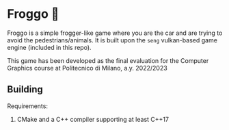 # Froggo 🐸

Froggo is a simple frogger-like game where you are the car and are trying to
avoid the pedestrians/animals. It is built upon the `seng` vulkan-based game
engine (included in this repo).

This game has been developed as the final evaluation for the Computer Graphics
course at Politecnico di Milano, a.y. 2022/2023

## Building

Requirements:

1. CMake and a C++ compiler supporting at least C++17
